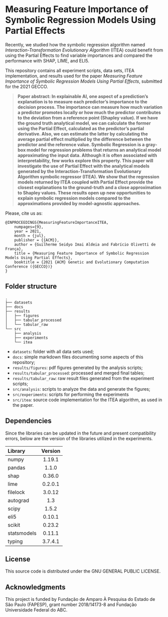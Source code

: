 Measuring Feature Importance of Symbolic Regression Models Using Partial Effects
=====

Recently, we studied how the symbolic regression algorithm named _Interaction-Transformation Evolutionary Algorithm_ (ITEA) could benefit from using the Partial Effects to find variable importances and compared the performance with SHAP, LIME, and ELI5.

This repository contains all experiment scripts, data sets, ITEA implementation, and results used for the paper _Measuring Feature Importance of Symbolic Regression Models Using Partial Effects_, submitted for the 2021 GECCO.

> **Paper abstract:
In explainable AI, one aspect of a prediction’s explanation is to
measure each predictor’s importance to the decision process. The
importance can measure how much variation a predictor promotes
locally or how much the predictor contributes to the deviation from
a reference point (Shapley value). If we have the ground truth analytical
model, we can calculate the former using the Partial Effect,
calculated as the predictor’s partial derivative. Also, we can estimate
the latter by calculating the average partial effect multiplied by the
difference between the predictor and the reference value. Symbolic
Regression is a gray-box model for regression problems that returns
an analytical model approximating the input data. Although
it is often associated with interpretability, few works explore this
property. This paper will investigate the use of Partial Effect with
the analytical models generated by the Interaction-Transformation
Evolutionary Algorithm symbolic regressor (ITEA). We show that
the regression models returned by ITEA coupled with Partial Effect
provide the closest explanations to the ground-truth and a close
approximation to Shapley values. These results open up new
opportunities to explain symbolic regression models compared to the
approximations provided by model-agnostic approaches.**

Please, cite us as:
```
@INPROCEEDINGS{MeasuringFeatureImportanceITEA,
    numpages={9},
    year = 2021,
    month = {jul},
    publisher = {{ACM}},
    author = {Guilherme Seidyo Imai Aldeia and Fabrício Olivetti de França},
    title = {Measuring Feature Importance of Symbolic Regression Models Using Partial Effects},
    booktitle = {2021 {ACM} Genetic and Evolutionary Computation Conference ({GECCO})}
}
```

Folder structure
-----


```
.
├── datasets
├── docs 
├── results
│   ├── figures
│   ├── tabular_processed
│   └── tabular_raw      
└── src
    ├── analysis
    ├── experiments      
    └── itea

```

* ```datasets```: folder with all data sets used;
* ```docs```: simple markdown files documenting some aspects of this repository;
* ```results/figures```: pdf figures generated by the analysis scripts;
* ```results/tabular_processed```: processed and merged final tables;
* ```results/tabular_raw```: raw result files generated from the experiment scripts;
* ```src/analysis```: scripts to analyze the data and generate the figures;
* ```src/experiments```: scripts for performing the experiments
* ```src/itea```: source code implementation for the ITEA algorithm, as used in the paper.



Dependencies
-----

Since the libraries can be updated in the future and present compatibility errors, below are the version of the libraries utilized in the experiments.

| Library     | Version  |
|:------------|:--------:|
| numpy       | 1.19.1   |
| pandas      | 1.1.0    |
| shap        | 0.36.0   |
| lime        | 0.2.0.1  |
| filelock    | 3.0.12   |
| autograd    | 1.3      |
| scipy       | 1.5.2    |
| eli5        | 0.10.1   |
| scikit      | 0.23.2   |
| statsmodels | 0.11.1   |
| typing      | 3.7.4.1  |


License
-----

This source code is distributed under the GNU GENERAL PUBLIC LICENSE.

Acknowledgments
-----
This project is funded by Fundação de Amparo À Pesquisa do Estado de São Paulo (FAPESP), grant number 2018/14173-8 and Fundação Universidade Federal do ABC.